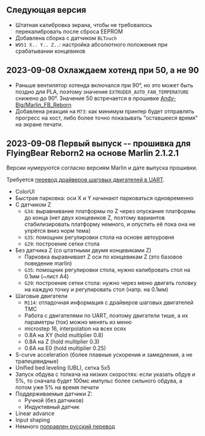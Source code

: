 ## Следующая версия

* Штатная калибровка экрана, чтобы не требовалось перекалибровать после сброса EEPROM
* Добавлена сборка с датчиком `BLTouch`
* `W951 X.. Y.. Z..`: настройка абсолютного положения при срабатывании концевиков

## 2023-09-08 Охлаждаем хотенд при 50, а не 90

* Раньше вентилятор хотенда включался при 90°, но это может быть поздно для PLA, поэтому значение `EXTRUDER_AUTO_FAN_TEMPERATURE`
снижено до 90°. Значение 50 встречается в прошивке [Andy-Big/Marlin_FB_Reborn](https://github.com/Andy-Big/Marlin_FB_Reborn/blob/781e5e111bd5e3f412bcf2e460b13a04b266072d/Marlin/Configuration_adv.h#L697) 
* Добавлена реакция на `M73`: как минимум принтер будет отправлять прогресс на хост, либо более точно показывать "оставшееся время" на экране печати.

## 2023-09-08 Первый выпуск -- прошивка для FlyingBear Reborn2 на основе Marlin 2.1.2.1

Версии нумеруются согласно версиям Marlin и дате выпуска прошивки.

Требуется [перевод драйверов шаговых двигателей в UART](https://telegra.ph/Reborn-UART-Drivers-01-02).

* ColorUI
* Быстрая парковка: оси X и Y начинают парковаться одновременно
* С датчиком Z
    * `G34`: выравнивание платформы по Z через опускание платформы до конца (нет двух концевиков Z, поэтому вариантов стабилизировать платформу немного, и опустить её пока она не упрётся вниз норм тема)
    * `G35`: помощник регулировки стола на основе автоуровня
    * `G29`: построение сетки стола
* Без датчика Z (со штатными двумя концевиками Z)
    * Парковка выравнивает Z оси по концевикам Z (это базовое поведение marlin)
    * `G35`: помощник регулировки стола, нужно калибровать стол на 0.1мм (~лист A4)
    * `G29`: построение сетки стола: нужно через меню двигать головку на каждую точку и регулировать стол (напр. на 0.1мм)
* Шаговые двигатели
    * `M114`: отладочная информация с драйверов шаговых двигателей TMC
    * Работа с двигателями по UART, поэтому двигатели тише, а их параметры (ток) можно менять из меню
    * microstep 16, interpolation на всех осях
    * 0.8А на XY (hold multiplier 0.8)
    * 0.8A на Z (hold multiplier 0.3)
    * 0.6А на E0 (hold multiplier 0.25)
* S-curve acceleration (более плавные ускорения и замедления, а не трапецевидные)
* Unified bed leveling (UBL), сетка 5x5
* Запуск обдува с толкача на низких скоростях: если указать обдув и 5%, то сначала будет 100мс импульс более сильного обдува, а потом уже 5% на время печати
* Поддерживаемые датчики Z:
    * Ручной (без датчиков)
    * Индуктивный датчик
* Linear advance
* Input shaping
* Немного [поправлен русский перевод](https://github.com/vlsi/reborn2-marlin/commit/db1bf5777da54ebd64b8273d4175bda379a4b5e9)
